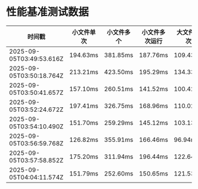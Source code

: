 # 性能基准测试数据

| 时间戳                   | 小文件单次 | 小文件多个 | 小文件多次运行 | 大文件单次 | 大文件多个 | 大文件多次运行 |
| ------------------------ | ---------- | ---------- | -------------- | ---------- | ---------- | -------------- |
| 2025-09-05T03:49:53.616Z | 194.63ms   | 381.85ms   | 187.76ms       | 109.43ms   | 575.46ms   | 113.89ms       |
| 2025-09-05T03:50:18.764Z | 213.21ms   | 423.50ms   | 195.29ms       | 134.33ms   | 421.20ms   | 128.62ms       |
| 2025-09-05T03:50:41.657Z | 157.10ms   | 260.51ms   | 141.52ms       | 100.42ms   | 372.81ms   | 86.35ms        |
| 2025-09-05T03:52:24.672Z | 197.41ms   | 326.75ms   | 168.96ms       | 110.02ms   | 372.16ms   | 105.13ms       |
| 2025-09-05T03:54:10.490Z | 151.70ms   | 259.29ms   | 145.12ms       | 103.13ms   | 356.92ms   | 89.65ms        |
| 2025-09-05T03:56:59.768Z | 126.82ms   | 355.91ms   | 166.46ms       | 96.94ms    | 348.35ms   | 66.70ms        |
| 2025-09-05T03:57:58.852Z | 175.20ms   | 311.94ms   | 196.44ms       | 122.64ms   | 515.59ms   | 118.71ms       |
| 2025-09-05T04:04:11.574Z | 151.79ms | 252.60ms | 150.65ms | 121.53ms | 393.48ms | 87.31ms |
